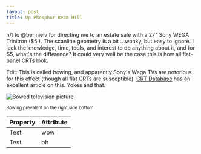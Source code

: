 ```yaml
---
layout: post
title: Up Phosphor Beam Hill
---
```


h/t to @bennieiv for directing me to an estate sale with a 27" Sony WEGA Trinitron ($5!). The scanline geometry is a bit ...wonky, but easy to ignore. I lack the knowledge, time, tools, and interest to do anything about it, and for $5, what's the difference? It could very well be the case this is how all flat-panel CRTs look. 

Edit: This is called bowing, and apparently Sony's Wega TVs are notorious for this effect (though all flat CRTs are susceptible). [CRT Database](https://crtdatabase.com/faq/adjusting-the-yoke-on-a-flat-crt-to-fix-bowing) has an excellent article on this. Yokes and that.

![Bowed television picture](https://belmead.github.io/blog/images/tv-bowed-image-mgs.jpg "Bowed television picture")

<sup>Bowing prevalent on the right side bottom.</sup>

|Property |Attribute|
|---------|---------|
|Test|wow       |
|Test  |oh      |
